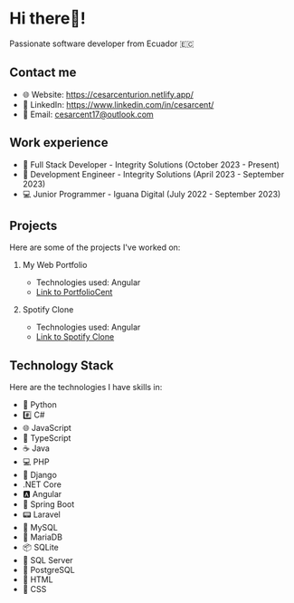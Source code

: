 # Hi there👋!

Passionate software developer from Ecuador 🇪🇨

## Contact me

- 🌐 Website: https://cesarcenturion.netlify.app/
- 💼 LinkedIn: https://www.linkedin.com/in/cesarcent/
- 📧 Email: cesarcent17@outlook.com

## Work experience

- 🚀 Full Stack Developer - Integrity Solutions (October 2023 - Present)
- 🚀 Development Engineer - Integrity Solutions (April 2023 - September 2023)
- 💻 Junior Programmer - Iguana Digital (July 2022 - September 2023)

## Projects

Here are some of the projects I've worked on:

1. My Web Portfolio
   - Technologies used: Angular
   - [Link to PortfolioCent](#https://cesarcenturion.netlify.app/)

2. Spotify Clone
   - Technologies used: Angular
   - [Link to Spotify Clone](#https://spotify-clone-cent.netlify.app/)

## Technology Stack

Here are the technologies I have skills in:

- 🐍 Python
- #️⃣ C#
- 🌐 JavaScript
- 🔷 TypeScript
- ☕ Java
- 💻 PHP
- 🐍 Django
- .NET Core
- 🅰️ Angular
- 🍃 Spring Boot
- 📟 Laravel
- 🐬 MySQL
- 🐬 MariaDB
- 📦 SQLite
- 🧪 SQL Server
- 🐘 PostgreSQL
- 📄 HTML
- 🎨 CSS
